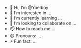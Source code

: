 - 👋 Hi, I’m @Yoelboy
- 👀 I’m interested in ...
- 🌱 I’m currently learning ...
- 💞️ I’m looking to collaborate on ...
- 📫 How to reach me ...
- 😄 Pronouns: ...
- ⚡ Fun fact: ...

<!---
Yoelboy/Yoelboy is a ✨ special ✨ repository because its `README.md` (this file) appears on your GitHub profile.
You can click the Preview link to take a look at your changes.
--->
